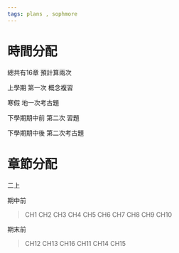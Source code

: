```yaml
---
tags: plans , sophmore
---
```

# 時間分配
總共有16章
預計算兩次

上學期
第一次 概念複習

寒假 地一次考古題

下學期期中前
第二次 習題

下學期期中後
第二次考古題

# 章節分配
二上

期中前
> CH1 CH2 CH3 CH4
> CH5 CH6 CH7
> CH8 
> CH9
> CH10

  
期末前
> CH12 CH13 CH16
> CH11
> CH14 CH15


